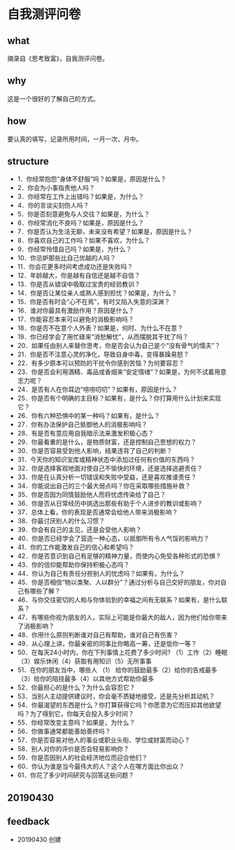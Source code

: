 # 自我测评问卷

## what

摘录自《思考致富》，自我测评问卷。

## why

这是一个很好的了解自己的方式。

## how

要认真的填写，记录所用时间，一月一次，月中。

## structure

* 1．你经常抱怨“身体不舒服”吗？如果是，原因是什么？
* 2．你会为小事指责他人吗？
* 3．你经常在工作上出错吗？如果是，为什么？
* 4．你的言谈尖刻伤人吗？
* 5．你是否刻意避免与人交往？如果是，为什么？
* 6．你经常消化不良吗？如果是，原因是什么？
* 7．你是否认为生活无聊，未来没有希望？如果是，原因是什么？
* 8．你喜欢自己的工作吗？如果不喜欢，为什么？
* 9．你经常怜惜自己吗？如果是，为什么？
* 10．你忌妒那些比自己优越的人吗？
* 11．你会花更多时间考虑成功还是失败吗？
* 12．年龄越大，你是越有自信还是越不自信？
* 13．你是否从错误中吸取过宝贵的经验教训？
* 14．你是否让某位亲人或熟人感到担忧？如果是，为什么？
* 15．你是否有时会“心不在焉”，有时又陷入失意的深渊？
* 16．谁对你最具有激励作用？原因是什么？
* 17．你能容忍本来可以避免的消极影响吗？
* 18．你是否不在意个人外表？如果是，何时、为什么不在意？
* 19．你已经学会了用忙碌来“消愁解忧”，从而摆脱其干扰了吗？
* 20．如果任由别人来替你思考，你是否会认为自己是个“没有骨气的懦夫”？
* 21．你是否不注意心灵的净化，导致自身中毒，变得暴躁易怒？
* 22．有多少原本可以预防的干扰令你感到苦恼？为何要容忍？
* 23．你是否会利用酒精、毒品或香烟来“安定情绪”？如果是，为何不试着用意志力呢？
* 24．是否有人在你耳边“唠唠叨叨”？如果有，原因是什么？
* 25．你是否有个明确的主目标？如果有，是什么？你打算用什么计划来实现它？
* 26．你有六种恐惧中的某一种吗？如果有，是什么？
* 27．你有办法保护自己抵御他人的消极影响吗？
* 28．有是否有意应用自我暗示法来激发积极心态？
* 29．你最看重的是什么，是物质财富，还是控制自己思想的权力？
* 30．你是否容易受到他人影响，结果违背了自己的判断？
* 31．今天你的知识宝库或精神状态中添加过任何有价值的东西吗？
* 32．你是选择客观地面对使自己不愉快的环境，还是选择逃避责任？
* 33．你是在认真分析一切错误和失败中受益，还是喜欢推诿责任？
* 34．你能说出自己的三个最大弱点吗？你在采取哪些措施补救？
* 35．你是否因为同情鼓励他人而将忧虑传染给了自己？
* 36．你是否从日常经历中挑选出那些有助于个人进步的教训或影响？
* 37．总体上看，你的表现是否通常会给他人带来消极影响？
* 38．你最讨厌别人的什么习惯？
* 39．你会有自己的主见，还是会受他人影响？
* 40．你是否已经学会了营造一种心态，以抵御所有令人气馁的影响力？
* 41．你的工作能激发自己的信心和希望吗？
* 42．你是否意识到自己有足够的精神力量，而使内心免受各种形式的恐惧？
* 43．你的信仰能帮助你保持积极心态吗？
* 44．你认为自己有责任分担别人的忧虑吗？如果有，为什么？
* 45．你是否相信“物以类聚、人以群分”？通过分析与自己交好的朋友，你对自己有哪些了解？
* 46．与你交往密切的人和与你体验到的幸福之间有无联系？如果有，是什么联系？
* 47．有哪些你视为朋友的人，实际上可能是你最大的敌人，因为他们给你带来了消极影响？
* 48．你用什么原则判断谁对自己有帮助，谁对自己有伤害？
* 49．从心理上讲，你最亲密的同事比你略高一筹，还是低你一等？
* 50．在每天24小时内，你在下列事情上花费了多少时间? （1）工作（2）睡眠（3）娱乐休闲（4）获取有用知识（5）无所事事
* 51．在你的朋友当中，哪些人 （1） 给你的鼓励最多（2）给你的告戒最多（3）给你的阻挠最多（4）以其他方式帮助你最多
* 52．你最担心的是什么？为什么会容忍它？
* 53．当别人主动提供建议时，你会毫不质疑地接受，还是先分析其动机？
* 54．你最渴望的东西是什么？你打算获得它吗？你愿意为它而压抑其他欲望吗？为了得到它，你每天会投入多少时间？
* 55．你经常改变主意吗？如果是，为什么？
* 56．你做事通常都能善始善终吗？
* 57．你是否容易对他人的事业或职业头衔、学位或财富而动心？
* 58．别人对你的评价是否会轻易影响你？
* 59．你是否因别人的社会经济地位而迎合他们？
* 60．你认为谁是当今最伟大的人？这个人在哪方面比你出众？
* 61．你花了多少时间研究与回答这些问题？

## 20190430

## feedback

* 20190430 创建

